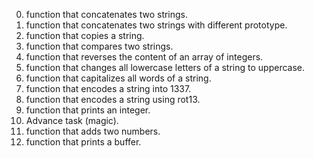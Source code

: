 0. function that concatenates two strings.
1. function that concatenates two strings with different prototype.
2. function that copies a string.
3. function that compares two strings.
4. function that reverses the content of an array of integers.
5. function that changes all lowercase letters of a string to uppercase.
6. function that capitalizes all words of a string.
7. function that encodes a string into 1337.
8. function that encodes a string using rot13.
9. function that prints an integer.
10. Advance task (magic).
11. function that adds two numbers.
12. function that prints a buffer.
